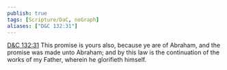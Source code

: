 ```yaml
---
publish: true
tags: [Scripture/DaC, noGraph]
aliases: ["D&C 132:31"]
---
```

[D&C 132:31](https://churchofjesuschrist.org/study/scriptures/dc-testament/dc/132?lang=eng&id=p31#p31) This promise is yours also, because ye are of Abraham, and the promise was made unto Abraham; and by this law is the continuation of the works of my Father, wherein he glorifieth himself.
